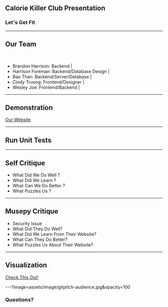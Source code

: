 ## Calorie Killer Club Presentation

### Let's Get Fit
---

## Our Team

<br>

- Brandon Harrison: Backend |
- Harrison Foreman: Backend/Database Design |
- Bao Than: Backend/Server/Database |
- Cindy Truong: Frontend/Designer |
- Wesley Joe: Frontend/Backend |

---

## Demonstration

<a href="http://caloriekiller.club/" target="_blank">Our Website</a>

---

## Run Unit Tests

---

## Self Critique

- What Did We Do Well ? 
- What Did We Learn ?
- What Can We Do Better ?
- What Puzzles Us ?

---

## Musepy Critique
<!--Talk about there pem and keys file -->
- Security Issue
- What Did They Do Well?
- What Did We Learn From Their Website?
- What Can They Do Better?
- What Puzzles Us About Their Website?

---

## Visualization

<a href="" target="_blank">Check This Out!</a>

---?image=assets/image/gitpitch-audience.jpg&opacity=100

### Questions?

